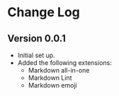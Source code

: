 # Change Log

## Version 0.0.1

- Initial set up.
- Added the following extensions:
  - Markdown all-in-one
  - Markdown Lint
  - Markdown emoji
